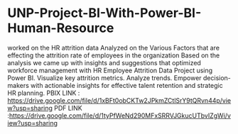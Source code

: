 # UNP-Project-BI-With-Power-BI-Human-Resource
worked on the HR attrition data Analyzed on the Various Factors that are effecting the attrition rate of employees in the organization Based on the analysis we came up with insights and suggestions that optimized workforce management with HR Employee Attrition Data Project using Power BI. Visualize key attrition metrics. Analyze trends. Empower decision-makers with actionable insights for effective talent retention and strategic HR planning.
PBIX LINK : https://drive.google.com/file/d/1xBFt0obCKTw2JPkmZCtlSrY9tQRvn44p/view?usp=sharing
PDF LINK :https://drive.google.com/file/d/1tyPfWeNd290MFxSRRVJGkucUTbvIZgWi/view?usp=sharing
